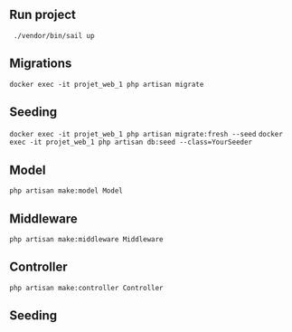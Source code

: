 ## Run project

```  ./vendor/bin/sail up ```

## Migrations 

``` docker exec -it projet_web_1 php artisan migrate ```

## Seeding

```docker exec -it projet_web_1 php artisan migrate:fresh --seed```
``` docker exec -it projet_web_1 php artisan db:seed --class=YourSeeder ``` 

## Model 

```php artisan make:model Model ```

## Middleware 

```php artisan make:middleware Middleware ```

## Controller 

```php artisan make:controller Controller ```

## Seeding 

